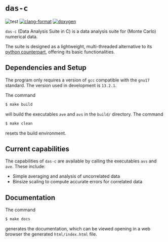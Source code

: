 # `das-c`

![test](https://img.shields.io/badge/Tests-Passing-32CD32)
[![clang-format](https://img.shields.io/badge/code%20style-clang--format-blue)](https://clang.llvm.org/docs/ClangFormat.html)
[![doxygen](https://img.shields.io/badge/documentation-doxygen-blue)](https://www.doxygen.nl/)


`das-c` (Data Analysis Suite in C) is a data analysis
suite for (Monte Carlo) numerical data.

The suite is designed as a lightweight, multi-threaded
alternative to its [python
counterpart](https://github.com/aangelone2/das),
offering its basic functionalities.




## Dependencies and Setup

The program only requires a version of `gcc` compatible
with the `gnu17` standard. The version used in
development is `13.2.1`.

The command

```bash
$ make build
```

will build the executables `ave` and `avs` in the
`build/` directory. The command

```bash
$ make clean
```

resets the build environment.




## Current capabilities

The capabilities of `das-c` are available by calling the
executables `avs` and `ave`. These include:

- Simple averaging and analysis of uncorrelated data
- Binsize scaling to compute accurate errors for
  correlated data




## Documentation

The command

```bash
$ make docs
```

generates the documentation, which can be viewed opening
in a web browser the generated `html/index.html` file.
